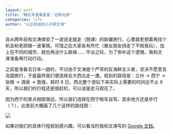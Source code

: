 ```yaml
---
layout: post
title: "睡在车里看星星：记西北游"
categories: life
author: "以正和他的儿子顾文涛"
---
```


自从两年前和文涛体验了一波说走就走（翘课）的新疆旅行，心里就老想着再找个机会和老顾搞一波事情。可惜之后大家各有所忙（被女朋友拐走了不陪我玩），加上在不同的城市，就也再没什么联络…… 毕业之际，为了弥补这个遗憾，我和文涛准备再行动行动。

之前是准备去日本一趟的，不过由于文涛是个严苛的反海鲜主义者，坚决不愿意去岛国旅行，于是最终我们便选择去大西北走一遭。规划的路径是：兰州 -> 西宁 -> 张掖 -> 酒泉 -> 敦煌，耗时 8 日。西北整个游玩下来实际上需要的时间远不止 8 天，所以我们的行程还是很赶的，可以说是走马观花了。

因为西宁的景点相距很远，所以我们选择在西宁租车自驾，其余地方还是步行（？），出发前大概画了几个这样的路线图：

![](https://i.loli.net/2019/09/08/vOlgoQnzD9LqpxG.png)

如果对我们的具体行程规划感兴趣，可以看当时我和文涛写的 [Google 文档](https://docs.google.com/document/d/1F5Q1FxcX8N7UWB1dAT2J6uHSkwLOoRQUmktJjmpZlXU/edit?usp=sharing)。


